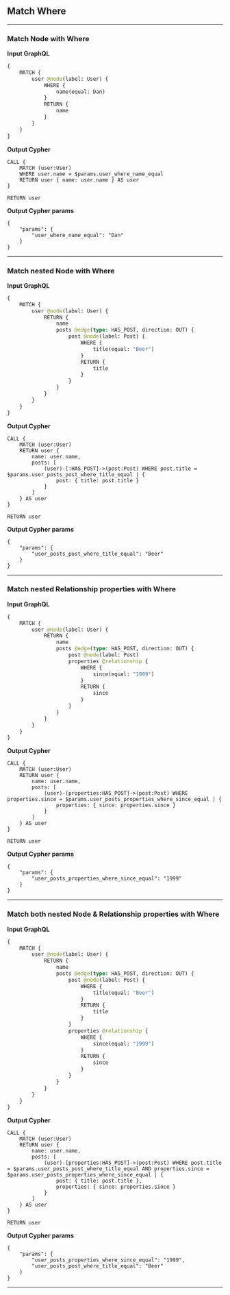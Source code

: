 ## Match Where

---

### Match Node with Where

**Input GraphQL**

```graphql
{
    MATCH {
        user @node(label: User) {
            WHERE {
                name(equal: Dan)
            }
            RETURN {
                name
            }
        }
    }
}
```

**Output Cypher**

```cypher
CALL {
    MATCH (user:User)
    WHERE user.name = $params.user_where_name_equal
    RETURN user { name: user.name } AS user
}

RETURN user
```

**Output Cypher params**

```params
{
    "params": {
        "user_where_name_equal": "Dan"
    }
}
```

---

### Match nested Node with Where

**Input GraphQL**

```graphql
{
    MATCH {
        user @node(label: User) {
            RETURN {
                name
                posts @edge(type: HAS_POST, direction: OUT) {
                    post @node(label: Post) {
                        WHERE {
                            title(equal: "Beer")
                        }
                        RETURN {
                            title
                        }
                    }
                }
            }
        }
    }
}
```

**Output Cypher**

```cypher
CALL {
    MATCH (user:User)
    RETURN user {
        name: user.name,
        posts: [
            (user)-[:HAS_POST]->(post:Post) WHERE post.title = $params.user_posts_post_where_title_equal | {
                post: { title: post.title }
            }
        ]
    } AS user
}

RETURN user
```

**Output Cypher params**

```params
{
    "params": {
        "user_posts_post_where_title_equal": "Beer"
    }
}
```

---

### Match nested Relationship properties with Where

**Input GraphQL**

```graphql
{
    MATCH {
        user @node(label: User) {
            RETURN {
                name
                posts @edge(type: HAS_POST, direction: OUT) {
                    post @node(label: Post)
                    properties @relationship {
                        WHERE {
                            since(equal: "1999")
                        }
                        RETURN {
                            since
                        }
                    }
                }
            }
        }
    }
}
```

**Output Cypher**

```cypher
CALL {
    MATCH (user:User)
    RETURN user {
        name: user.name,
        posts: [
            (user)-[properties:HAS_POST]->(post:Post) WHERE properties.since = $params.user_posts_properties_where_since_equal | {
                properties: { since: properties.since }
            }
        ]
    } AS user
}

RETURN user
```

**Output Cypher params**

```params
{
    "params": {
        "user_posts_properties_where_since_equal": "1999"
    }
}
```

---

### Match both nested Node & Relationship properties with Where

**Input GraphQL**

```graphql
{
    MATCH {
        user @node(label: User) {
            RETURN {
                name
                posts @edge(type: HAS_POST, direction: OUT) {
                    post @node(label: Post) {
                        WHERE {
                            title(equal: "Beer")
                        }
                        RETURN {
                            title
                        }
                    }
                    properties @relationship {
                        WHERE {
                            since(equal: "1999")
                        }
                        RETURN {
                            since
                        }
                    }
                }
            }
        }
    }
}
```

**Output Cypher**

```cypher
CALL {
    MATCH (user:User)
    RETURN user {
        name: user.name,
        posts: [
            (user)-[properties:HAS_POST]->(post:Post) WHERE post.title = $params.user_posts_post_where_title_equal AND properties.since = $params.user_posts_properties_where_since_equal | {
                post: { title: post.title },
                properties: { since: properties.since }
            }
        ]
    } AS user
}

RETURN user
```

**Output Cypher params**

```params
{
    "params": {
        "user_posts_properties_where_since_equal": "1999",
        "user_posts_post_where_title_equal": "Beer"
    }
}
```

---
